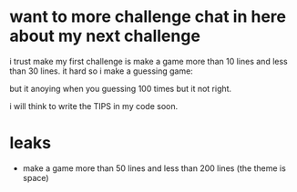 # want to more challenge chat in here about my next challenge
i trust make my first challenge is make a game more than 10 lines and less than 30 lines. it hard so i make a guessing game:

  but it anoying when you guessing 100 times but it not right.
  
  i will think to write the TIPS in my code soon.
# leaks
  - make a game more than 50 lines and less than 200 lines (the theme is space)
